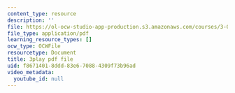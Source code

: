 ```yaml
---
content_type: resource
description: ''
file: https://ol-ocw-studio-app-production.s3.amazonaws.com/courses/3-091-introduction-to-solid-state-chemistry-fall-2018/f86714018ddd83e670884309f73b96ad_AqCz_b7VJK8.pdf
file_type: application/pdf
learning_resource_types: []
ocw_type: OCWFile
resourcetype: Document
title: 3play pdf file
uid: f8671401-8ddd-83e6-7088-4309f73b96ad
video_metadata:
  youtube_id: null
---
```

